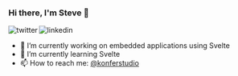 ### Hi there, I'm Steve 👋

<p>
  <a href="https://twitter.com/konferstudio" target="_blank">
     <img align="left" alt="twitter" src="https://img.shields.io/badge/Twitter-1DA1F2?style=for-the-badge&logo=twitter&logoColor=white" />
  </a>
  &nbsp;&nbsp;
  <a href="https://www.linkedin.com/in/steve-lebleu-21b1a497/" target="_blank">
     <img align="left" alt="linkedin" src="https://img.shields.io/badge/LinkedIn-0077B5?style=for-the-badge&logo=linkedin&logoColor=white" />
  </a>
<p/>
  
- 🔭 I’m currently working on embedded applications using Svelte
- 🌱 I’m currently learning Svelte
- 📫 How to reach me: [@konferstudio](https://www.twitter.com/konferstudio)
